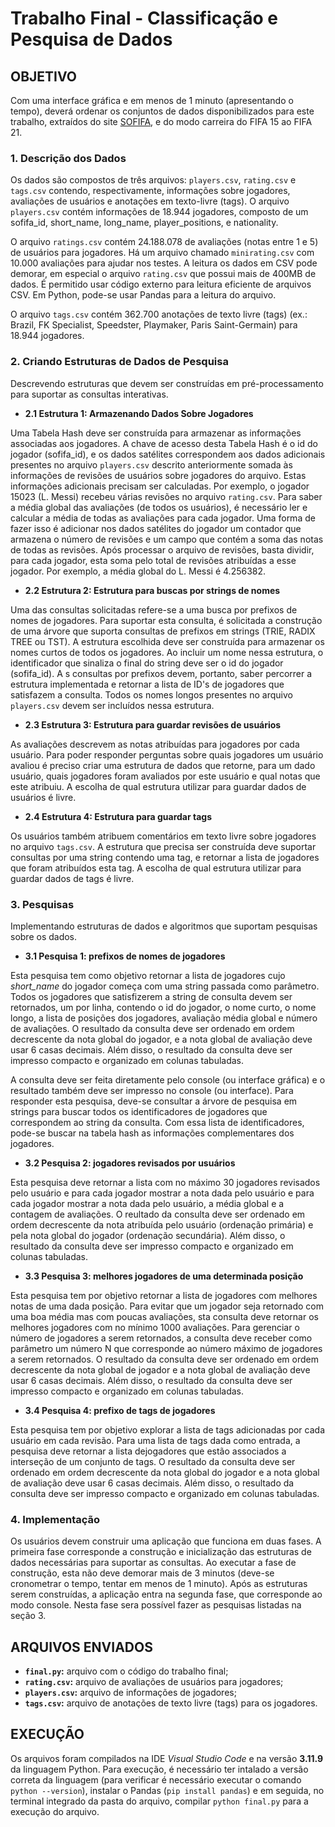 # Trabalho Final - Classificação e Pesquisa de Dados

## OBJETIVO
Com uma interface gráfica e em menos de 1 minuto (apresentando o tempo), deverá ordenar os conjuntos de dados disponibilizados para este trabalho, extraídos do site [SOFIFA](https://sofifa.co), e do modo carreira do FIFA 15 ao FIFA 21. 

### 1. Descrição dos Dados
Os dados são compostos de três arquivos: `players.csv`, `rating.csv` e `tags.csv` contendo, respectivamente, informações sobre jogadores, avaliações de usuários e anotações em texto-livre (tags). O arquivo `players.csv` contém informações de 18.944 jogadores, composto de um sofifa_id, short_name, long_name, player_positions, e nationality.

O arquivo `ratings.csv` contém 24.188.078 de avaliações (notas entre 1 e 5) de usuários para jogadores. Há um arquivo chamado `minirating.csv` com 10.000 avaliações para ajudar nos testes.  A leitura os dados em CSV pode demorar, em especial o arquivo `rating.csv` que possui mais de 400MB de dados. É permitido usar código externo para leitura eficiente de arquivos CSV. Em Python, pode-se usar Pandas para a leitura do arquivo. 

O arquivo `tags.csv` contém 362.700 anotações de texto livre (tags) (ex.: Brazil, FK Specialist, Speedster, Playmaker, Paris Saint-Germain) para 18.944 jogadores.

### 2. Criando Estruturas de Dados de Pesquisa
Descrevendo estruturas que devem ser construídas em pré-processamento para suportar as consultas interativas.

*	**2.1 Estrutura 1: Armazenando Dados Sobre Jogadores**

Uma Tabela Hash deve ser construída para armazenar as informações associadas aos jogadores. A chave de acesso desta Tabela Hash é o id do jogador (sofifa_id), e os dados satélites correspondem aos dados adicionais presentes no arquivo `players.csv` descrito anteriormente somada às informações de revisões de usuários sobre jogadores do arquivo. Estas informações adicionais precisam ser calculadas. Por exemplo, o jogador 15023 (L. Messi) recebeu várias revisões no arquivo `rating.csv`. Para saber a média global das avaliações (de todos os usuários), é necessário ler e calcular a média de todas as avaliações para cada jogador. Uma forma de fazer isso é adicionar nos dados satélites do jogador um contador que armazena o número de revisões e um campo que contém a soma das notas de todas as revisões. Após processar o arquivo de revisões, basta dividir, para cada jogador, esta soma pelo total de revisões atribuídas a esse jogador. Por exemplo, a média global do L. Messi é 4.256382.

*	**2.2 Estrutura 2: Estrutura para buscas por strings de nomes**

Uma das consultas solicitadas refere-se a uma busca por prefixos de nomes de jogadores. Para suportar esta consulta, é solicitada a construção de uma árvore que suporta consultas de prefixos em strings (TRIE, RADIX TREE ou TST). A estrutura escolhida deve ser construída para armazenar os nomes curtos de todos os jogadores. Ao incluir um nome nessa estrutura, o identificador que sinaliza o final do string deve ser o id do jogador (sofifa_id). A s consultas por prefixos devem, portanto, saber percorrer a estrutura implementada e retornar a lista de ID's de jogadores que satisfazem a consulta. Todos os nomes longos presentes no arquivo `players.csv` devem ser incluídos nessa estrutura.

*	**2.3 Estrutura 3: Estrutura para guardar revisões de usuários**

As avaliações descrevem as notas atribuídas para jogadores por cada usuário. Para poder responder perguntas sobre quais jogadores um usuário avaliou é preciso criar uma estrutura de dados que retorne, para um dado usuário, quais jogadores foram avaliados por este usuário e qual notas que este atribuiu. A escolha de qual estrutura utilizar para guardar dados de usuários é livre.

*	**2.4 Estrutura 4: Estrutura para guardar tags**

Os usuários também atribuem comentários em texto livre sobre jogadores no arquivo `tags.csv`. A estrutura que precisa ser construída deve suportar consultas por uma string contendo uma tag, e retornar a lista de jogadores que foram atribuídos esta tag. A escolha de qual estrutura utilizar para guardar dados de tags é livre.

### 3. Pesquisas
Implementando estruturas de dados e algoritmos que suportam pesquisas sobre os dados.

*	**3.1 Pesquisa 1: prefixos de nomes de jogadores**

Esta pesquisa tem como objetivo retornar a lista de jogadores cujo *short_name* do jogador começa com uma string passada como parâmetro. Todos os jogadores que satisfizerem a string de consulta devem ser retornados, um por linha, contendo o id do jogador, o nome curto, o nome longo, a lista de posições dos jogadores, avaliação média global e número de avaliações. O resultado da consulta deve ser ordenado em ordem decrescente da nota global do jogador, e a nota global de avaliação deve usar 6 casas decimais. Além disso, o resultado da consulta deve ser impresso compacto e organizado em colunas tabuladas.

A consulta deve ser feita diretamente pelo console (ou interface gráfica) e o resultado também deve ser impresso no console (ou interface). Para responder esta pesquisa, deve-se consultar a árvore de pesquisa em strings para buscar todos os identificadores de jogadores que correspondem ao string da consulta. Com essa lista de identificadores, pode-se buscar na tabela hash as informações complementares dos jogadores.
	
*	**3.2 Pesquisa 2: jogadores revisados por usuários**

Esta pesquisa deve retornar a lista com no máximo 30 jogadores revisados pelo usuário e para cada jogador mostrar a nota dada pelo usuário e para cada jogador mostrar a nota dada pelo usuário, a média global e a contagem de avaliações. O reultado da consulta deve ser ordenado em ordem decrescente da nota atribuída pelo usuário (ordenação primária) e pela nota global do jogador (ordenação secundária). Além disso, o resultado da consulta deve ser impresso compacto e organizado em colunas tabuladas.

*	**3.3 Pesquisa 3: melhores jogadores de uma determinada posição**

Esta pesquisa tem por objetivo retornar a lista de jogadores com melhores notas de uma dada posição. Para evitar que um jogador seja retornado com uma boa média mas com poucas avaliações, sta consulta deve retornar os melhores jogadores com no mínimo 1000 avaliações. Para gerenciar o número de jogadores a serem retornados, a consulta deve receber como parâmetro um número N que corresponde ao número máximo de jogadores a serem retornados. O resultado da consulta deve ser ordenado em ordem decrescente da nota global de jogador e a nota global de avaliação deve usar 6 casas decimais. Além disso, o resultado da consulta deve ser impresso compacto e organizado em colunas tabuladas.

*	**3.4 Pesquisa 4: prefixo de tags de jogadores**

Esta pesquisa tem por objetivo explorar a lista de tags adicionadas por cada usuário em cada revisão. Para uma lista de tags dada como entrada, a pesquisa deve retornar a lista dejogadores que estão associados a interseção de um conjunto de tags. O resultado da consulta deve ser ordenado em ordem decrescente da nota global do jogador e a nota global de avaliação deve usar 6 casas decimais. Além disso, o resultado da consulta deve ser impresso compacto e organizado em colunas tabuladas.

### 4. Implementação 
Os usuários devem construir uma aplicação que funciona em duas fases. A primeira fase corresponde a construção e inicialização das estruturas de dados necessárias para suportar as consultas. Ao executar a fase de construção, esta não deve demorar mais de 3 minutos (deve-se cronometrar o tempo, tentar em menos de 1 minuto). Após as estruturas serem construídas, a aplicação entra na segunda fase, que corresponde ao modo console. Nesta fase sera possível fazer as pesquisas listadas na seção 3.

## ARQUIVOS ENVIADOS
* **`final.py`:** arquivo com o código do trabalho final;
* **`rating.csv`:** arquivo de avaliações de usuários para jogadores;
* **`players.csv`:** arquivo de informações de jogadores;
* **`tags.csv`:** arquivo de anotações de texto livre (tags) para os jogadores.

## EXECUÇÃO
Os arquivos foram compilados na IDE _Visual Studio Code_ e na versão **3.11.9** da linguagem Python. Para execução, é necessário ter intalado a versão correta da linguagem (para verificar é necessário executar o comando `python --version`), instalar o Pandas (`pip install pandas`) e em seguida, no terminal integrado da pasta do arquivo, compilar `python final.py` para a execução do arquivo.
